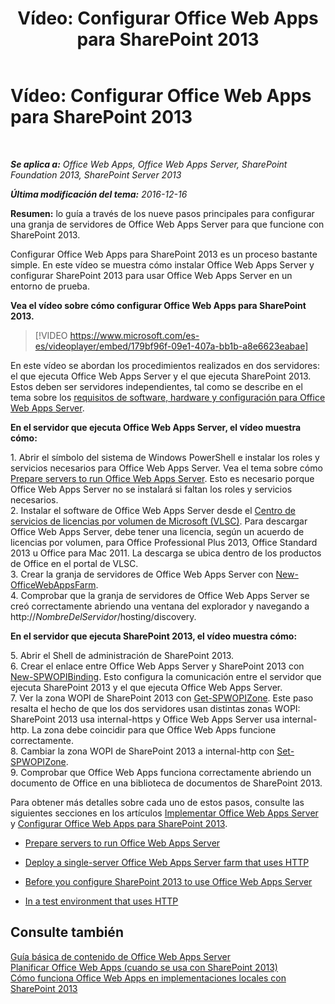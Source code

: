 ﻿---
title: 'Vídeo: Configurar Office Web Apps para SharePoint 2013'
TOCTitle: 'Vídeo: Configurar Office Web Apps para SharePoint 2013'
ms:assetid: 0c02633f-3839-448b-ae83-24f24c254179
ms:mtpsurl: https://technet.microsoft.com/es-es/library/Dn455088(v=office.15)
ms:contentKeyID: 59152174
ms.date: 12/18/2017
mtps_version: v=office.15
ms.translationtype: HT
---

# Vídeo: Configurar Office Web Apps para SharePoint 2013

 

_**Se aplica a:** Office Web Apps, Office Web Apps Server, SharePoint Foundation 2013, SharePoint Server 2013_

_**Última modificación del tema:** 2016-12-16_

**Resumen:** lo guía a través de los nueve pasos principales para configurar una granja de servidores de Office Web Apps Server para que funcione con SharePoint 2013.

Configurar Office Web Apps para SharePoint 2013 es un proceso bastante simple. En este vídeo se muestra cómo instalar Office Web Apps Server y configurar SharePoint 2013 para usar Office Web Apps Server en un entorno de prueba.


**Vea el vídeo sobre cómo configurar Office Web Apps para SharePoint 2013.**

> [!VIDEO https://www.microsoft.com/es-es/videoplayer/embed/179bf96f-09e1-407a-bb1b-a8e6623eabae]

En este vídeo se abordan los procedimientos realizados en dos servidores: el que ejecuta Office Web Apps Server y el que ejecuta SharePoint 2013. Estos deben ser servidores independientes, tal como se describe en el tema sobre los [requisitos de software, hardware y configuración para Office Web Apps Server](plan-office-web-apps-server.md).

**En el servidor que ejecuta Office Web Apps Server, el vídeo muestra cómo:**

1\. Abrir el símbolo del sistema de Windows PowerShell e instalar los roles y servicios necesarios para Office Web Apps Server. Vea el tema sobre cómo [Prepare servers to run Office Web Apps Server](deploy-office-web-apps-server.md). Esto es necesario porque Office Web Apps Server no se instalará si faltan los roles y servicios necesarios.  
2\. Instalar el software de Office Web Apps Server desde el [Centro de servicios de licencias por volumen de Microsoft (VLSC)](http://go.microsoft.com/fwlink/p/?linkid=256561). Para descargar Office Web Apps Server, debe tener una licencia, según un acuerdo de licencias por volumen, para Office Professional Plus 2013, Office Standard 2013 u Office para Mac 2011. La descarga se ubica dentro de los productos de Office en el portal de VLSC.  
3\. Crear la granja de servidores de Office Web Apps Server con [New-OfficeWebAppsFarm](https://docs.microsoft.com/en-us/powershell/module/officewebapps/new-officewebappsfarm?view=officewebapps-ps).  
4\. Comprobar que la granja de servidores de Office Web Apps Server se creó correctamente abriendo una ventana del explorador y navegando a http://*NombreDelServidor*/hosting/discovery.

**En el servidor que ejecuta SharePoint 2013, el vídeo muestra cómo:**

5\. Abrir el Shell de administración de SharePoint 2013.  
6\. Crear el enlace entre Office Web Apps Server y SharePoint 2013 con [New-SPWOPIBinding](https://docs.microsoft.com/en-us/powershell/module/sharepoint-server/New-SPWOPIBinding?view=sharepoint-ps). Esto configura la comunicación entre el servidor que ejecuta SharePoint 2013 y el que ejecuta Office Web Apps Server.  
7\. Ver la zona WOPI de SharePoint 2013 con [Get-SPWOPIZone](https://docs.microsoft.com/en-us/powershell/module/sharepoint-server/Get-SPWOPIZone?view=sharepoint-ps). Este paso resalta el hecho de que los dos servidores usan distintas zonas WOPI: SharePoint 2013 usa internal-https y Office Web Apps Server usa internal-http. La zona debe coincidir para que Office Web Apps funcione correctamente.  
8\. Cambiar la zona WOPI de SharePoint 2013 a internal-http con [Set-SPWOPIZone](https://docs.microsoft.com/en-us/powershell/module/sharepoint-server/Set-SPWOPIZone?view=sharepoint-ps).  
9\. Comprobar que Office Web Apps funciona correctamente abriendo un documento de Office en una biblioteca de documentos de SharePoint 2013.

Para obtener más detalles sobre cada uno de estos pasos, consulte las siguientes secciones en los artículos [Implementar Office Web Apps Server](deploy-office-web-apps-server.md) y [Configurar Office Web Apps para SharePoint 2013](configure-office-web-apps-for-sharepoint-2013.md).

  - [Prepare servers to run Office Web Apps Server](deploy-office-web-apps-server.md)

  - [Deploy a single-server Office Web Apps Server farm that uses HTTP](deploy-office-web-apps-server.md)

  - [Before you configure SharePoint 2013 to use Office Web Apps Server](configure-office-web-apps-for-sharepoint-2013.md)

  - [In a test environment that uses HTTP](configure-office-web-apps-for-sharepoint-2013.md)

## Consulte también


[Guía básica de contenido de Office Web Apps Server](content-roadmap-for-office-web-apps-server.md)  
[Planificar Office Web Apps (cuando se usa con SharePoint 2013)](plan-office-web-apps-used-with-sharepoint-2013.md)  
[Cómo funciona Office Web Apps en implementaciones locales con SharePoint 2013](how-office-web-apps-work-on-premises-with-sharepoint-2013.md)  
  

[](how-office-web-apps-work-on-premises-with-sharepoint-2013.md)

